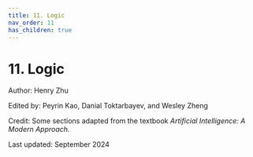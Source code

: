 ```yaml
---
title: 11. Logic
nav_order: 11
has_children: true
---
```


# 11. Logic

Author: Henry Zhu

Edited by: Peyrin Kao, Danial Toktarbayev, and Wesley Zheng

Credit: Some sections adapted from the textbook *Artificial Intelligence: A Modern Approach*.

Last updated: September 2024
